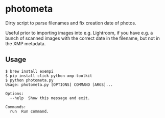 # photometa

Dirty script to parse filenames and fix creation date of photos.

Useful prior to importing images into e.g. Lightroom, if you have e.g. a bunch
of scanned images with the correct date in the filename, but not in the XMP
metadata.

## Usage

```console
$ brew install exempi
$ pip install click python-xmp-toolkit
$ python photometa.py
Usage: photometa.py [OPTIONS] COMMAND [ARGS]...

Options:
  --help  Show this message and exit.

Commands:
  run  Run command.
```
